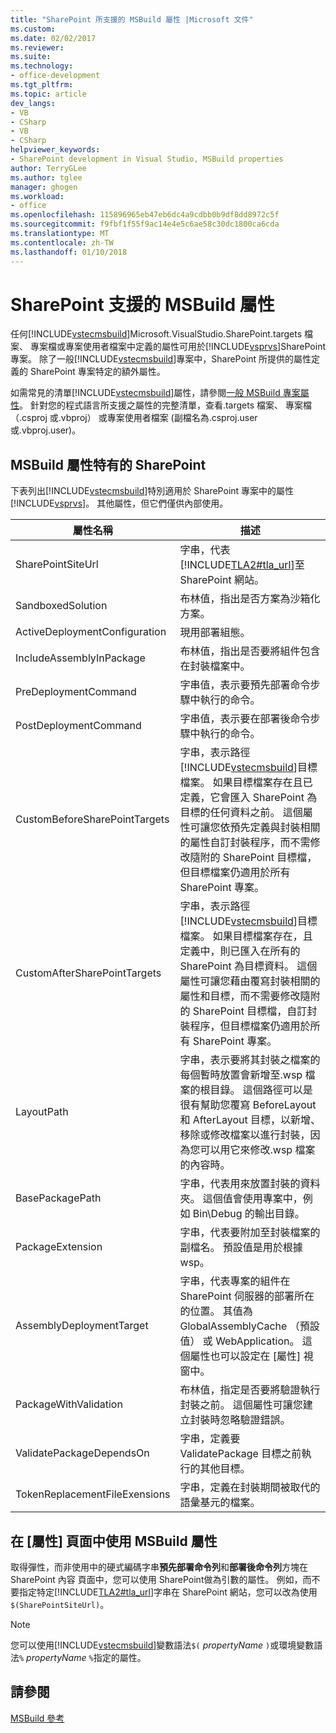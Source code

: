 ```yaml
---
title: "SharePoint 所支援的 MSBuild 屬性 |Microsoft 文件"
ms.custom: 
ms.date: 02/02/2017
ms.reviewer: 
ms.suite: 
ms.technology:
- office-development
ms.tgt_pltfrm: 
ms.topic: article
dev_langs:
- VB
- CSharp
- VB
- CSharp
helpviewer_keywords:
- SharePoint development in Visual Studio, MSBuild properties
author: TerryGLee
ms.author: tglee
manager: ghogen
ms.workload:
- office
ms.openlocfilehash: 115896965eb47eb6dc4a9cdbb0b9df8dd8972c5f
ms.sourcegitcommit: f9fbf1f55f9ac14e4e5c6ae58c30dc1800ca6cda
ms.translationtype: MT
ms.contentlocale: zh-TW
ms.lasthandoff: 01/10/2018
---
```

# <a name="msbuild-properties-supported-by-sharepoint"></a>SharePoint 支援的 MSBuild 屬性
  任何[!INCLUDE[vstecmsbuild](../sharepoint/includes/vstecmsbuild-md.md)]Microsoft.VisualStudio.SharePoint.targets 檔案、 專案檔或專案使用者檔案中定義的屬性可用於[!INCLUDE[vsprvs](../sharepoint/includes/vsprvs-md.md)]SharePoint 專案。 除了一般[!INCLUDE[vstecmsbuild](../sharepoint/includes/vstecmsbuild-md.md)]專案中，SharePoint 所提供的屬性定義的 SharePoint 專案特定的額外屬性。  
  
 如需常見的清單[!INCLUDE[vstecmsbuild](../sharepoint/includes/vstecmsbuild-md.md)]屬性，請參閱[一般 MSBuild 專案屬性](http://go.microsoft.com/fwlink/?LinkID=168687)。 針對您的程式語言所支援之屬性的完整清單，查看.targets 檔案、 專案檔 （.csproj 或.vbproj） 或專案使用者檔案 (副檔名為.csproj.user 或.vbproj.user)。  
  
## <a name="msbuild-properties-specific-to-sharepoint"></a>MSBuild 屬性特有的 SharePoint  
 下表列出[!INCLUDE[vstecmsbuild](../sharepoint/includes/vstecmsbuild-md.md)]特別適用於 SharePoint 專案中的屬性[!INCLUDE[vsprvs](../sharepoint/includes/vsprvs-md.md)]。 其他屬性，但它們僅供內部使用。  
  
|屬性名稱|描述|  
|-------------------|-----------------|  
|SharePointSiteUrl|字串，代表[!INCLUDE[TLA2#tla_url](../sharepoint/includes/tla2sharptla-url-md.md)]至 SharePoint 網站。|  
|SandboxedSolution|布林值，指出是否方案為沙箱化方案。|  
|ActiveDeploymentConfiguration|現用部署組態。|  
|IncludeAssemblyInPackage|布林值，指出是否要將組件包含在封裝檔案中。|  
|PreDeploymentCommand|字串值，表示要預先部署命令步驟中執行的命令。|  
|PostDeploymentCommand|字串值，表示要在部署後命令步驟中執行的命令。|  
|CustomBeforeSharePointTargets|字串，表示路徑[!INCLUDE[vstecmsbuild](../sharepoint/includes/vstecmsbuild-md.md)]目標檔案。 如果目標檔案存在且已定義，它會匯入 SharePoint 為目標的任何資料之前。 這個屬性可讓您依預先定義與封裝相關的屬性自訂封裝程序，而不需修改隨附的 SharePoint 目標檔，但目標檔案仍適用於所有 SharePoint 專案。|  
|CustomAfterSharePointTargets|字串，表示路徑[!INCLUDE[vstecmsbuild](../sharepoint/includes/vstecmsbuild-md.md)]目標檔案。 如果目標檔案存在，且定義中，則已匯入在所有的 SharePoint 為目標資料。 這個屬性可讓您藉由覆寫封裝相關的屬性和目標，而不需要修改隨附的 SharePoint 目標檔，自訂封裝程序，但目標檔案仍適用於所有 SharePoint 專案。|  
|LayoutPath|字串，表示要將其封裝之檔案的每個暫時放置會新增至.wsp 檔案的根目錄。 這個路徑可以是很有幫助您覆寫 BeforeLayout 和 AfterLayout 目標，以新增、 移除或修改檔案以進行封裝，因為您可以用它來修改.wsp 檔案的內容時。|  
|BasePackagePath|字串，代表用來放置封裝的資料夾。 這個值會使用專案中，例如 Bin\Debug 的輸出目錄。|  
|PackageExtension|字串，代表要附加至封裝檔案的副檔名。 預設值是用於根據 wsp。|  
|AssemblyDeploymentTarget|字串，代表專案的組件在 SharePoint 伺服器的部署所在的位置。 其值為 GlobalAssemblyCache （預設值） 或 WebApplication。 這個屬性也可以設定在 [屬性] 視窗中。|  
|PackageWithValidation|布林值，指定是否要將驗證執行封裝之前。 這個屬性可讓您建立封裝時忽略驗證錯誤。|  
|ValidatePackageDependsOn|字串，定義要 ValidatePackage 目標之前執行的其他目標。|  
|TokenReplacementFileExensions|字串，定義在封裝期間被取代的語彙基元的檔案。|  
  
## <a name="using-msbuild-properties-in-the-properties-page"></a>在 [屬性] 頁面中使用 MSBuild 屬性  
 取得彈性，而非使用中的硬式編碼字串**預先部署命令列**和**部署後命令列**方塊在 SharePoint 內容 頁面中，您可以使用 SharePoint做為引數的屬性。 例如，而不要指定特定[!INCLUDE[TLA2#tla_url](../sharepoint/includes/tla2sharptla-url-md.md)]字串在 SharePoint 網站，您可以改為使用`$(SharePointSiteUrl)`。  
  
> [!NOTE]  
>  您可以使用[!INCLUDE[vstecmsbuild](../sharepoint/includes/vstecmsbuild-md.md)]變數語法`$(` *propertyName* `)`或環境變數語法`%` *propertyName* `%`指定的屬性。  
  
## <a name="see-also"></a>請參閱  
 [MSBuild 參考](/visualstudio/msbuild/msbuild-reference)  
  
  